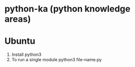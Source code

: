 # python-ka (python knowledge areas)

# Ubuntu
1. Install python3
2. To run a single module
   python3 file-name.py
